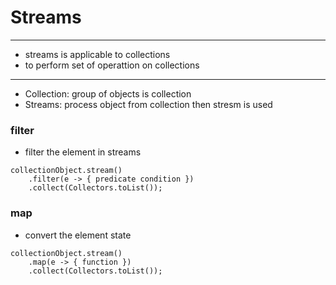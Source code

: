 # Streams
---
* streams is applicable to collections 
* to perform set of operattion on collections 

---

* Collection: group of objects is collection 
* Streams: process object from collection then stresm is used 


### filter 
* filter the element in streams 
```
collectionObject.stream()
	.filter(e -> { predicate condition })
	.collect(Collectors.toList());
```

### map 
* convert the element state 
```
collectionObject.stream()
	.map(e -> { function })
	.collect(Collectors.toList());
```


